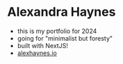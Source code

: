# Alexandra Haynes

- this is my portfolio for 2024
- going for "minimalist but foresty"
- built with NextJS!
- [alexhaynes.io](https://alexhaynes.io)
